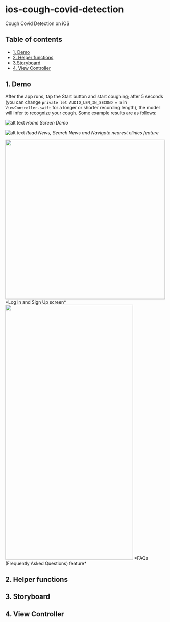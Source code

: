 # ios-cough-covid-detection
Cough Covid Detection on iOS

## Table of contents
* [1. Demo](#1-demo)
* [2. Helper functions](#2-helper-functions)
* [3.Storyboard](#3-storyboard)
* [4. View Controller](#4-view-controller)

## 1. Demo

After the app runs, tap the Start button and start coughing; after 5 seconds (you can change `private let AUDIO_LEN_IN_SECOND = 5` in `ViewController.swift` for a longer or shorter recording length), the model will infer to recognize your cough. Some example results are as follows:


![alt text](https://github.com/hoangngx/vn-cough-covid/blob/main/demo-imgs/home_demo.png?raw=true)
*Home Screen Demo*



![alt text](https://github.com/hoangngx/vn-cough-covid/blob/main/demo-imgs/news_maps.png?raw=true)
*Read News, Search News and Navigate nearest clinics feature*



<img src="https://github.com/hoangngx/vn-cough-covid/blob/main/demo-imgs/login_signUp.png" width="500" height="500" />
*Log In and Sign Up screen*



<img src="https://github.com/hoangngx/vn-cough-covid/blob/main/demo-imgs/FAQs_feature.png" width="400" height="800" />
*FAQs (Frequently Asked Questions) feature*


## 2. Helper functions

## 3. Storyboard

## 4. View Controller
